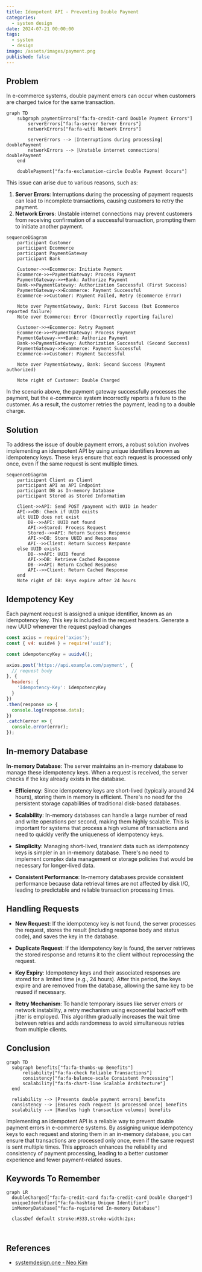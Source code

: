 ```yaml
---
title: Idempotent API - Preventing Double Payment
categories:
  - system design
date: 2024-07-21 00:00:00
tags:
  - system
  - design
image: /assets/images/payment.png
published: false
---
```


## Problem
In e-commerce systems, double payment errors can occur when customers are charged twice for the same transaction. 

```mermaid
graph TD
    subgraph paymentErrors["fa:fa-credit-card Double Payment Errors"]
        serverErrors["fa:fa-server Server Errors"]
        networkErrors["fa:fa-wifi Network Errors"]

        serverErrors --> |Interruptions during processing| doublePayment
        networkErrors --> |Unstable internet connections| doublePayment
    end

    doublePayment["fa:fa-exclamation-circle Double Payment Occurs"]
```


This issue can arise due to various reasons, such as:


1. **Server Errors**: Interruptions during the processing of payment requests can lead to incomplete transactions, causing customers to retry the payment.
2. **Network Errors**: Unstable internet connections may prevent customers from receiving confirmation of a successful transaction, prompting them to initiate another payment.


```mermaid
sequenceDiagram
    participant Customer
    participant Ecommerce
    participant PaymentGateway
    participant Bank

    Customer->>+Ecommerce: Initiate Payment
    Ecommerce->>+PaymentGateway: Process Payment
    PaymentGateway->>+Bank: Authorize Payment
    Bank->>PaymentGateway: Authorization Successful (First Success)
    PaymentGateway->>Ecommerce: Payment Successful
    Ecommerce->>Customer: Payment Failed, Retry (Ecommerce Error)

    Note over PaymentGateway, Bank: First Success (but Ecommerce reported failure)
    Note over Ecommerce: Error (Incorrectly reporting failure)

    Customer->>+Ecommerce: Retry Payment
    Ecommerce->>+PaymentGateway: Process Payment
    PaymentGateway->>+Bank: Authorize Payment
    Bank->>PaymentGateway: Authorization Successful (Second Success)
    PaymentGateway->>Ecommerce: Payment Successful
    Ecommerce->>Customer: Payment Successful

    Note over PaymentGateway, Bank: Second Success (Payment authorized)

    Note right of Customer: Double Charged
```

In the scenario above, the payment gateway successfully processes the payment, but the e-commerce system incorrectly reports a failure to the customer. As a result, the customer retries the payment, leading to a double charge.


## Solution

To address the issue of double payment errors, a robust solution involves implementing an idempotent API by using unique identifiers known as idempotency keys. These keys ensure that each request is processed only once, even if the same request is sent multiple times.


```mermaid
sequenceDiagram
    participant Client as Client
    participant API as API Endpoint
    participant DB as In-memory Database
    participant Stored as Stored Information
    
    Client->>API: Send POST /payment with UUID in header
    API->>DB: Check if UUID exists
    alt UUID does not exist
        DB-->>API: UUID not found
        API->>Stored: Process Request
        Stored-->>API: Return Success Response
        API->>DB: Store UUID and Response
        API-->>Client: Return Success Response
    else UUID exists
        DB-->>API: UUID found
        API->>DB: Retrieve Cached Response
        DB-->>API: Return Cached Response
        API-->>Client: Return Cached Response
    end
    Note right of DB: Keys expire after 24 hours
```



## Idempotency Key

Each payment request is assigned a unique identifier, known as an idempotency key. This key is included in the request headers. Generate a new UUID whenever the request payload changes
   
   ```javascript
   const axios = require('axios');
   const { v4: uuidv4 } = require('uuid');

   const idempotencyKey = uuidv4();

   axios.post('https://api.example.com/payment', {
     // request body
   }, {
     headers: {
       'Idempotency-Key': idempotencyKey
     }
   })
   .then(response => {
     console.log(response.data);
   })
   .catch(error => {
     console.error(error);
   });
   ```



## In-memory Database

 **In-memory Database**: The server maintains an in-memory database to manage these idempotency keys. When a request is received, the server checks if the key already exists in the database.

- **Efficiency**: Since idempotency keys are short-lived (typically around 24 hours), storing them in memory is efficient. There's no need for the persistent storage capabilities of traditional disk-based databases.

- **Scalability**: In-memory databases can handle a large number of read and write operations per second, making them highly scalable. This is important for systems that process a high volume of transactions and need to quickly verify the uniqueness of idempotency keys.

- **Simplicity**: Managing short-lived, transient data such as idempotency keys is simpler in an in-memory database. There's no need to implement complex data management or storage policies that would be necessary for longer-lived data.

- **Consistent Performance**: In-memory databases provide consistent performance because data retrieval times are not affected by disk I/O, leading to predictable and reliable transaction processing times.


## Handling Requests

 - **New Request**: If the idempotency key is not found, the server processes the request, stores the result (including response body and status code), and saves the key in the database.
 - **Duplicate Request**: If the idempotency key is found, the server retrieves the stored response and returns it to the client without reprocessing the request.

 - **Key Expiry**: Idempotency keys and their associated responses are stored for a limited time (e.g., 24 hours). After this period, the keys expire and are removed from the database, allowing the same key to be reused if necessary.
- **Retry Mechanism**: To handle temporary issues like server errors or network instability, a retry mechanism using exponential backoff with jitter is employed. This algorithm gradually increases the wait time between retries and adds randomness to avoid simultaneous retries from multiple clients.


## Conclusion

  ```mermaid
  graph TD
    subgraph benefits["fa:fa-thumbs-up Benefits"]
        reliability["fa:fa-check Reliable Transactions"]
        consistency["fa:fa-balance-scale Consistent Processing"]
        scalability["fa:fa-chart-line Scalable Architecture"]
    end

    reliability --> |Prevents double payment errors| benefits
    consistency --> |Ensures each request is processed once| benefits
    scalability --> |Handles high transaction volumes| benefits
  ``` 


Implementing an idempotent API is a reliable way to prevent double payment errors in e-commerce systems. By assigning unique idempotency keys to each request and storing them in an in-memory database, you can ensure that transactions are processed only once, even if the same request is sent multiple times. This approach enhances the reliability and consistency of payment processing, leading to a better customer experience and fewer payment-related issues.

## Keywords To Remember

```mermaid
graph LR
  doubleCharged["fa:fa-credit-card fa:fa-credit-card Double Charged"]
  uniqueIdentifier["fa:fa-hashtag Unique Identifier"]
  inMemoryDatabase["fa:fa-registered In-memory Database"]

  classDef default stroke:#333,stroke-width:2px;



```

## References
- [systemdesign.one - Neo Kim](https://newsletter.systemdesign.one/p/idempotent-api)


